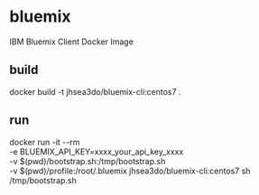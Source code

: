 # bluemix
IBM Bluemix Client Docker Image

## build
docker build -t jhsea3do/bluemix-cli:centos7 .

## run
docker run -it --rm \
  -e BLUEMIX_API_KEY=xxxx_your_api_key_xxxx \
  -v $(pwd)/bootstrap.sh:/tmp/bootstrap.sh \
  -v $(pwd)/profile:/root/.bluemix
  jhsea3do/bluemix-cli:centos7 sh /tmp/bootstrap.sh
